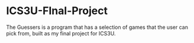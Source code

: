 # ICS3U-FInal-Project
The Guessers is a program that has a selection of games that the user can pick from, built as my final project for ICS3U. 
